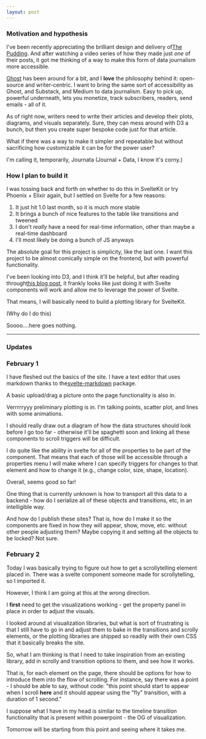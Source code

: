 ```yaml
---
layout: post
---
```


### Motivation and hypothesis
I've been recently appreciating the brilliant design and delivery of[The Pudding](https://pudding.cool). And after watching a video series of how they made just _one_ of their posts, it got me thinking of a way to make this form of data journalism more accessible.

[Ghost](https://ghost.org) has been around for a bit, and I **love** the philosophy behind it: open-source and writer-centric. I want to bring the same sort of accessibility as Ghost, and Substack, and Medium to data journalism. Easy to pick up, powerful underneath, lets you monetize, track subscribers, readers, send emails - all of it.  

As of right now, writers need to write their articles and develop their plots, diagrams, and visuals separately. Sure, they can mess around with D3 a bunch, but then you create super bespoke code just for that article.

What if there was a way to make it simpler and repeatable but without sacrificing how customizable it can be for the power user?

I'm calling it, temporarily, Journata (Journal + Data, I know it's corny.)

### How I plan to build it

I was tossing back and forth on whether to do this in SvelteKit or try Phoenix + Elixir again, but I settled on Svelte for a few reasons:
1. It just hit 1.0 last month, so it is much more stable
2. It brings a bunch of nice features to the table like transitions and tweened
3. I don't _really_ have a need for real-time information, other than maybe a real-time dashboard
4. I'll most likely be doing a bunch of JS anyways

The absolute goal for this project is simplicity, like the last one. I want this project to be almost comically simple on the frontend, but with powerful functionality. 

I've been looking into D3, and I think it'll be helpful, but after reading through[this blog post](https://www.connorrothschild.com/post/svelte-scrollytelling#step-0a-understand-russells-ltscrolly-gt), it frankly looks like just doing it with Svelte components will work and allow me to leverage the power of Svelte.

That means, I will basically need to build a plotting library for SvelteKit. 

(Why do I do this)

Soooo....here goes nothing. 

---

### Updates

### February 1

I have fleshed out the basics of the site. I have a text editor that uses markdown thanks to the[svelte-markdown](https://www.npmjs.com/package/svelte-markdown) package.

A basic upload/drag a picture onto the page functionality is also in.

Verrrrryyy preliminary plotting is in. I'm talking points, scatter plot, and lines with some animations. 

I should really draw out a diagram of how the data structures should look before I go too far - otherwise it'll be spaghetti soon and linking all these components to scroll triggers will be difficult. 

I do quite like the ability in svelte for all of the properties to be part of the component. That means that each of those will be accessible through a properties menu I will make where I can specify triggers for changes to that element and how to change it (e.g., change color, size, shape, location). 

Overall, seems good so far!

One thing that is currently unknown is how to transport all this data to a backend - how do I serialize all of these objects and transitions, etc, in an intelligible way. 

And how do I publish these sites? That is, how do I make it so the components are fixed in how they will appear, show, move, etc. without other people adjusting them? Maybe copying it and setting all the objects to be locked? Not sure.

### February 2

Today I was basically trying to figure out how to get a scrollytelling element placed in. There was a svelte component someone made for scrollytelling, so I imported it. 

However, I think I am going at this at the wrong direction. 

I **first** need to get the visualizations working - get the property panel in place in order to adjust the visuals. 

I looked around at visualization libraries, but what is sort of frustrating is that I still have to go in and adjust them to bake in the transitions and scrolly elements, or the plotting libraries are shipped so readily with their own CSS that it basically breaks the site.

So, what I am thinking is that I need to take inspiration from an existing library, add in scrolly and transition options to them, and see how it works. 

That is, for each element on the page, there should be options for how to introduce them into the flow of scrolling. For instance, say there was a point - I should be able to say, without code: "this point should start to appear when I scroll **here** and it should appear using the "fly" transition, with a duration of 1 second."

I suppose what I have in my head is similar to the timeline transition functionality that is present within powerpoint - the OG of visualization.

Tomorrow will be starting from this point and seeing where it takes me. 